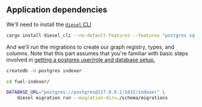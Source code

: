 ## Application dependencies

We'll need to install the [`diesel` CLI](https://github.com/diesel-rs/diesel/tree/HEAD/diesel_cli)

```bash
cargo install diesel_cli --no-default-features --features "postgres sqlite"
```

And we'll run the migrations to create our graph registry, types, and columns. Note that this part assumes that you're familiar with basic steps involved in [getting a postgres user/role and database setup.](https://medium.com/coding-blocks/creating-user-database-and-adding-access-on-postgresql-8bfcd2f4a91e)

```bash
createdb -U postgres indexer

cd fuel-indexer/

DATABASE_URL="postgres://postgres@127.0.0.1:5432/indexer" \
    diesel migration run --migration-dir=./schema/migrations
```
